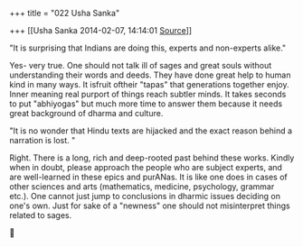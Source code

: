 +++
title = "022 Usha Sanka"

+++
[[Usha Sanka	2014-02-07, 14:14:01 [Source](https://groups.google.com/g/samskrita/c/nBMCx94X0W8)]]



"It is surprising that Indians are doing this, experts and non-experts alike."  

Yes- very true. One should not talk ill of sages and great souls without understanding their words and deeds. They have done great help to human kind in many ways. It isfruit oftheir "tapas" that generations together enjoy. Inner meaning real purport of things reach subtler minds. It takes seconds to put "abhiyogas" but much more time to answer them because it needs great background of dharma and culture.

"It is no wonder that Hindu texts are hijacked and the exact reason behind a narration is lost. "  

Right. There is a long, rich and deep-rooted past behind these works. Kindly when in doubt, please approach the people who are subject experts, and are well-learned in these epics and purANas. It is like one does in cases of other sciences and arts (mathematics, medicine, psychology, grammar etc.). One cannot just jump to conclusions in dharmic issues deciding on one's own. Just for sake of a "newness" one should not misinterpret things related to sages.



